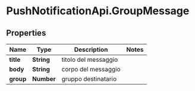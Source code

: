 # PushNotificationApi.GroupMessage

## Properties
Name | Type | Description | Notes
------------ | ------------- | ------------- | -------------
**title** | **String** | titolo del messaggio | 
**body** | **String** | corpo del messaggio | 
**group** | **Number** | gruppo destinatario | 
